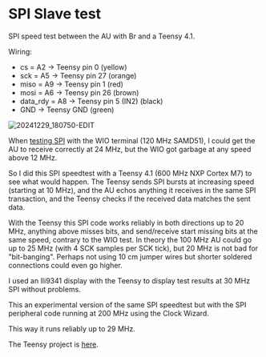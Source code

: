 # SPI Slave test

SPI speed test between the AU with Br and a Teensy 4.1.


Wiring:

- cs = A2 -> Teensy pin 0 (yellow)
- sck = A5 -> Teensy pin 27 (orange)
- miso = A9 -> Teensy pin 1 (red)
- mosi = A6 -> Teensy pin 26 (brown)
- data_rdy = A8 -> Teensy pin 5 (IN2) (black)
- GND -> Teensy GND (green)

![20241229_180750-EDIT](https://github.com/user-attachments/assets/f7f43510-f85a-43ee-8b5f-6201d4f0a7b9)

When [testing SPI](https://github.com/dheijl/AlchitryAuTests/tree/main/WIO_SPIO) with the WIO terminal (120 MHz SAMD51), I could get the AU to receive correctly at 24 MHz, but the WIO got garbage at any speed above 12 MHz.

So I did this SPI speedtest with a Teensy 4.1 (600 MHz NXP Cortex M7) to see what would happen. The Teensy sends SPI bursts at increasing speed (starting at 10 MHz), and the AU echos anything it receives in the same SPI transaction, and the Teensy checks if the received data matches the sent data. 

With the Teensy this SPI code works reliably in both directions up to 20 MHz, anything above misses bits, and send/receive start missing bits at the same speed, contrary to the WIO test. In theory the 100 MHz AU  could go up to 25 MHz (with 4 SCK samples per SCK tick), but 20 MHz is not bad for "bit-banging". Perhaps not using 10 cm jumper wires but shorter soldered connections could even go higher.

I used an Ili9341 display with the Teensy to display test results at 30 MHz SPI without problems.

This an experimental version of the same SPI speedtest but with the SPI peripheral code running at 200 MHz using the Clock Wizard.

This way it runs reliably up to 29 MHz.

The Teensy project is [here](https://github.com/dheijl/Teensy_echo).


